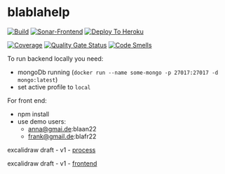# blablahelp

[![Build](https://github.com/nicolekarakin/blablahelp/actions/workflows/build.yml/badge.svg)](https://github.com/nicolekarakin/blablahelp/actions/workflows/build.yml)
[![Sonar-Frontend](https://github.com/nicolekarakin/blablahelp/actions/workflows/sonar-frontend.yml/badge.svg)](https://github.com/nicolekarakin/blablahelp/actions/workflows/sonar-frontend.yml)
[![Deploy To Heroku](https://github.com/nicolekarakin/blablahelp/actions/workflows/deploytoheroku.yml/badge.svg)](https://github.com/nicolekarakin/blablahelp/actions/workflows/deploytoheroku.yml)

[![Coverage](https://sonarcloud.io/api/project_badges/measure?project=nicolekarakin_blablahelp_backend&metric=coverage)](https://sonarcloud.io/summary/new_code?id=nicolekarakin_blablahelp_backend)
[![Quality Gate Status](https://sonarcloud.io/api/project_badges/measure?project=nicolekarakin_blablahelp_backend&metric=alert_status)](https://sonarcloud.io/summary/new_code?id=nicolekarakin_blablahelp_backend)
[![Code Smells](https://sonarcloud.io/api/project_badges/measure?project=nicolekarakin_blablahelp_backend&metric=code_smells)](https://sonarcloud.io/summary/new_code?id=nicolekarakin_blablahelp_backend)

To run backend locally you need:

- mongoDb running (`docker run --name some-mongo -p 27017:27017 -d mongo:latest`)
- set active profile to `local`

For front end:

- npm install
- use demo users:
  - anna@gmai.de:blaan22
  - frank@gmail.de:blafr22

excalidraw draft - v1 - [process](https://excalidraw.com/#json=wIjhotfj6wie27cewGeKW,hW-czwpHf0636T4YJzLsag)

excalidraw draft - v1 - [frontend](https://excalidraw.com/#json=7dijOBZHHcr4nm6OAVIfl,invCZILwpXRPBB9Qaf0hNw)
